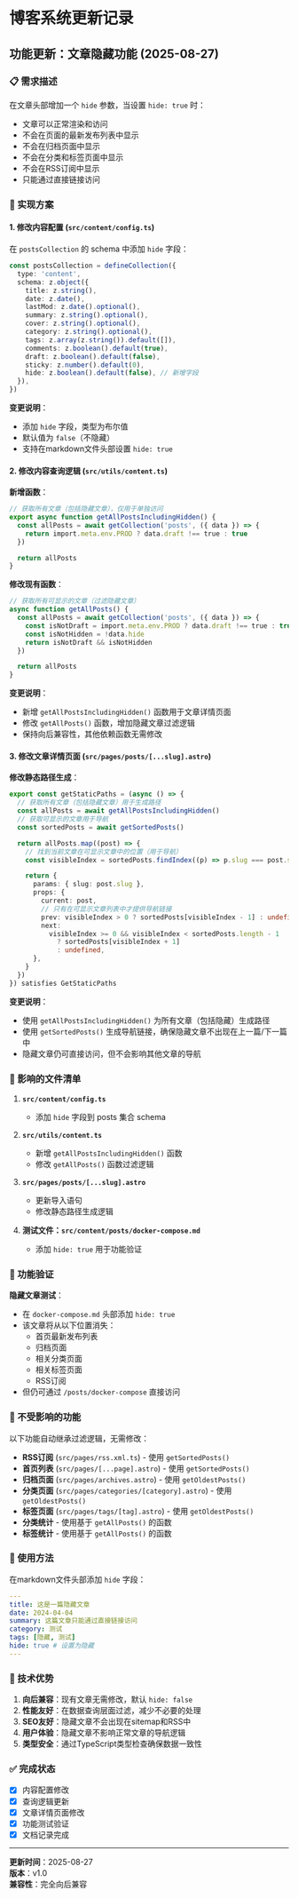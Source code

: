 # 博客系统更新记录

## 功能更新：文章隐藏功能 (2025-08-27)

### 📋 需求描述

在文章头部增加一个 `hide` 参数，当设置 `hide: true` 时：

- 文章可以正常渲染和访问
- 不会在页面的最新发布列表中显示
- 不会在归档页面中显示
- 不会在分类和标签页面中显示
- 不会在RSS订阅中显示
- 只能通过直接链接访问

### 🔧 实现方案

#### 1. 修改内容配置 (`src/content/config.ts`)

在 `postsCollection` 的 schema 中添加 `hide` 字段：

```typescript
const postsCollection = defineCollection({
  type: 'content',
  schema: z.object({
    title: z.string(),
    date: z.date(),
    lastMod: z.date().optional(),
    summary: z.string().optional(),
    cover: z.string().optional(),
    category: z.string().optional(),
    tags: z.array(z.string()).default([]),
    comments: z.boolean().default(true),
    draft: z.boolean().default(false),
    sticky: z.number().default(0),
    hide: z.boolean().default(false), // 新增字段
  }),
})
```

**变更说明**：

- 添加 `hide` 字段，类型为布尔值
- 默认值为 `false`（不隐藏）
- 支持在markdown文件头部设置 `hide: true`

#### 2. 修改内容查询逻辑 (`src/utils/content.ts`)

**新增函数**：

```typescript
// 获取所有文章（包括隐藏文章），仅用于单独访问
export async function getAllPostsIncludingHidden() {
  const allPosts = await getCollection('posts', ({ data }) => {
    return import.meta.env.PROD ? data.draft !== true : true
  })

  return allPosts
}
```

**修改现有函数**：

```typescript
// 获取所有可显示的文章（过滤隐藏文章）
async function getAllPosts() {
  const allPosts = await getCollection('posts', ({ data }) => {
    const isNotDraft = import.meta.env.PROD ? data.draft !== true : true
    const isNotHidden = !data.hide
    return isNotDraft && isNotHidden
  })

  return allPosts
}
```

**变更说明**：

- 新增 `getAllPostsIncludingHidden()` 函数用于文章详情页面
- 修改 `getAllPosts()` 函数，增加隐藏文章过滤逻辑
- 保持向后兼容性，其他依赖函数无需修改

#### 3. 修改文章详情页面 (`src/pages/posts/[...slug].astro`)

**修改静态路径生成**：

```typescript
export const getStaticPaths = (async () => {
  // 获取所有文章（包括隐藏文章）用于生成路径
  const allPosts = await getAllPostsIncludingHidden()
  // 获取可显示的文章用于导航
  const sortedPosts = await getSortedPosts()

  return allPosts.map((post) => {
    // 找到当前文章在可显示文章中的位置（用于导航）
    const visibleIndex = sortedPosts.findIndex((p) => p.slug === post.slug)

    return {
      params: { slug: post.slug },
      props: {
        current: post,
        // 只有在可显示文章列表中才提供导航链接
        prev: visibleIndex > 0 ? sortedPosts[visibleIndex - 1] : undefined,
        next:
          visibleIndex >= 0 && visibleIndex < sortedPosts.length - 1
            ? sortedPosts[visibleIndex + 1]
            : undefined,
      },
    }
  })
}) satisfies GetStaticPaths
```

**变更说明**：

- 使用 `getAllPostsIncludingHidden()` 为所有文章（包括隐藏）生成路径
- 使用 `getSortedPosts()` 生成导航链接，确保隐藏文章不出现在上一篇/下一篇中
- 隐藏文章仍可直接访问，但不会影响其他文章的导航

### 📁 影响的文件清单

1. **`src/content/config.ts`**
   - 添加 `hide` 字段到 posts 集合 schema

2. **`src/utils/content.ts`**
   - 新增 `getAllPostsIncludingHidden()` 函数
   - 修改 `getAllPosts()` 函数过滤逻辑

3. **`src/pages/posts/[...slug].astro`**
   - 更新导入语句
   - 修改静态路径生成逻辑

4. **测试文件：`src/content/posts/docker-compose.md`**
   - 添加 `hide: true` 用于功能验证

### 🎯 功能验证

**隐藏文章测试**：

- 在 `docker-compose.md` 头部添加 `hide: true`
- 该文章将从以下位置消失：
  - 首页最新发布列表
  - 归档页面
  - 相关分类页面
  - 相关标签页面
  - RSS订阅
- 但仍可通过 `/posts/docker-compose` 直接访问

### 🔄 不受影响的功能

以下功能自动继承过滤逻辑，无需修改：

- **RSS订阅** (`src/pages/rss.xml.ts`) - 使用 `getSortedPosts()`
- **首页列表** (`src/pages/[...page].astro`) - 使用 `getSortedPosts()`
- **归档页面** (`src/pages/archives.astro`) - 使用 `getOldestPosts()`
- **分类页面** (`src/pages/categories/[category].astro`) - 使用 `getOldestPosts()`
- **标签页面** (`src/pages/tags/[tag].astro`) - 使用 `getOldestPosts()`
- **分类统计** - 使用基于 `getAllPosts()` 的函数
- **标签统计** - 使用基于 `getAllPosts()` 的函数

### 📝 使用方法

在markdown文件头部添加 `hide` 字段：

```yaml
---
title: 这是一篇隐藏文章
date: 2024-04-04
summary: 这篇文章只能通过直接链接访问
category: 测试
tags: [隐藏, 测试]
hide: true # 设置为隐藏
---
```

### 🚀 技术优势

1. **向后兼容**：现有文章无需修改，默认 `hide: false`
2. **性能友好**：在数据查询层面过滤，减少不必要的处理
3. **SEO友好**：隐藏文章不会出现在sitemap和RSS中
4. **用户体验**：隐藏文章不影响正常文章的导航逻辑
5. **类型安全**：通过TypeScript类型检查确保数据一致性

### ✅ 完成状态

- [x] 内容配置修改
- [x] 查询逻辑更新
- [x] 文章详情页面修改
- [x] 功能测试验证
- [x] 文档记录完成

---

**更新时间**：2025-08-27  
**版本**：v1.0  
**兼容性**：完全向后兼容
